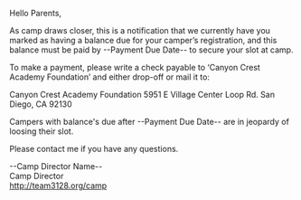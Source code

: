 Hello Parents,

As camp draws closer, this is a notification that we currently have you marked as having a balance due for your camper’s registration, and this balance must be paid by --Payment Due Date-- to secure your slot at camp. 

To make a payment, please write a check payable to ‘Canyon Crest Academy Foundation’ and either drop-off or mail it to:

Canyon Crest Academy Foundation
5951 E Village Center Loop Rd. 
San Diego, CA 92130

Campers with balance's due after --Payment Due Date-- are in jeopardy of loosing their slot.

Please contact me if you have any questions.

--Camp Director Name--  
Camp Director  
http://team3128.org/camp
